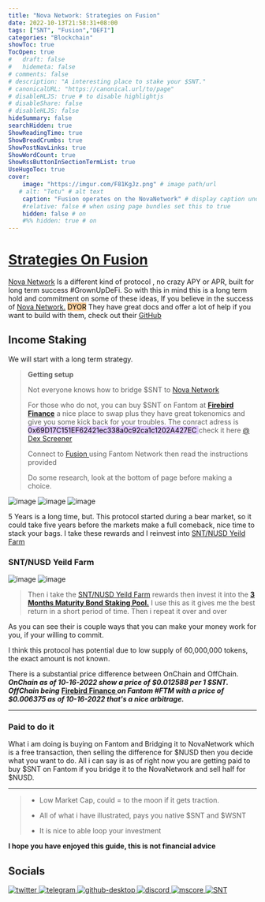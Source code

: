 ```yaml
---
title: "Nova Network: Strategies on Fusion"
date: 2022-10-13T21:58:31+08:00
tags: ["SNT", "Fusion","DEFI"]
categories: "Blockchain"
showToc: true
TocOpen: true
#   draft: false
#   hidemeta: false
# comments: false
# description: "A interesting place to stake your $SNT."
# canonicalURL: "https://canonical.url/to/page"
# disableHLJS: true # to disable highlightjs
# disableShare: false
# disableHLJS: false
hideSummary: false
searchHidden: true
ShowReadingTime: true
ShowBreadCrumbs: true
ShowPostNavLinks: true
ShowWordCount: true
ShowRssButtonInSectionTermList: true
UseHugoToc: true
cover:
    image: "https://imgur.com/F81KgJz.png" # image path/url
   # alt: "Tetu" # alt text
    caption: "Fusion operates on the NovaNetwork" # display caption under cover
    #relative: false # when using page bundles set this to true
    hidden: false # on
    #%% hidden: true # on
---
```


#  [Strategies On Fusion  ](https://fusion.novanetwork.io/#/)
[Nova Network](https://novanetwork.io/ecosystem) Is a different kind of protocol , no crazy APY or APR, built for long term success #GrownUpDeFi. So with this in mind this is a long term hold and commitment on some of these ideas,  If you believe in the success of [Nova Network.](https://novanetwork.io/) <mark style="background: #FFB86CA6;">DYOR</mark> They have great docs and offer a lot of help if you want to build with them, check out their [GitHub](https://github.com/nova-network-inc)



 
 


## Income Staking 

We will start with a long term strategy. 
>**Getting  setup**
>
>Not everyone knows how to bridge $SNT to [Nova Network ](https://fusion.novanetwork.io/#/bridge) 
>
>For those who do not, you can buy $SNT on Fantom at **[Firebird Finance](https://app.firebird.finance/swap)** a nice place to swap plus they have great tokenomics and  give you some kick back for your troubles. The conract adress is <mark style="background: #D2B3FFA6;">0x69D17C151EF62421ec338a0c92ca1c1202A427EC </mark>  check it here [@ Dex Screener](https://dexscreener.com/fantom/0x656aad6d994cb71f9a4738cae58ee64fee72345d)  
>
>Connect to [Fusion  ](https://fusion.novanetwork.io/#/bridge) using Fantom Network then read the instructions provided
>
>Do some research, look at the bottom of page before making a choice.



![image](https://user-images.githubusercontent.com/66816413/190131675-f27c7b38-4d11-4a8f-8de1-b7fe70648a87.png)
![image](https://user-images.githubusercontent.com/66816413/190131004-b0ef792e-1037-4109-9ed2-f6e73a221ab5.png)
![image](https://user-images.githubusercontent.com/66816413/190131345-6625bf29-9a40-4658-b099-1e5358b2d638.png)



  
5 Years is a long time, but. This protocol started during a bear market, so it could take five years before the markets make a full comeback, nice time to stack your bags. I take these rewards and I reinvest into [SNT/NUSD Yeild Farm](https://fusion.novanetwork.io/#/farms/SNT/0x1F5396f254EE25377A5C1b9c6BfF5f44e9294fFF)



### SNT/NUSD Yeild Farm
  
 ![image](https://user-images.githubusercontent.com/66816413/190132111-171dd1e0-7497-47fb-8039-352de3157dd1.png)
![image](https://user-images.githubusercontent.com/66816413/190132433-8835ba3c-d295-4776-adf2-e523df3dd5f4.png)


>Then i take the  [SNT/NUSD Yeild Farm](https://fusion.novanetwork.io/#/farms/SNT/0x1F5396f254EE25377A5C1b9c6BfF5f44e9294fFF) rewards then invest it into the  [**3 Months Maturity Bond Staking Pool.**](https://fusion.novanetwork.io/#/bond-staking/pool/2) I use this as it gives me the best return in a short period of time. Then i repeat it over and over












As you can see their is couple ways that you can make your money work for you, if your willing to commit.


I think this protocol has potential due to low supply of 60,000,000 tokens, the exact amount is not known. 

There is a substantial price difference between OnChain and OffChain. ***OnChain as of 10-16-2022  show a price of $0.012588 per 1 $SNT.  OffChain being***  **[Firebird Finance ](https://app.firebird.finance/swap)** ***on Fantom #FTM with a price of  $0.006375  as of  10-16-2022  that's a nice arbitrage.***

---
### Paid to do it
What i am doing is buying on Fantom and Bridging it to NovaNetwork which is a free transaction, then selling the difference for $NUSD then you decide what you want to do. All i can say is as of right now you are getting paid to buy $SNT  on Fantom if you  bridge it to the NovaNetwork and sell half for $NUSD. 

---

>- Low Market Cap, could = to the moon if it gets traction.
>
>- All of what i have illustrated, pays you native $SNT and $WSNT
>
>- It is nice to able loop your investment
>
>


**I hope you have enjoyed this guide, this is not financial advice**






## Socials 



[![twitter](https://user-images.githubusercontent.com/66816413/190385475-aefb4ff5-695b-4606-a215-3a95c43e892c.png)
](https://twitter.com/NovaFinOfficial)
[![telegram](https://user-images.githubusercontent.com/66816413/190385550-c6c13cba-4b2e-419b-982d-dc52d910664d.png)
](https://t.me/NovaChannelOfficial)
[![github-desktop](https://user-images.githubusercontent.com/66816413/190385639-2762b26c-4c38-414f-b39c-85a2f3025d79.png)
](https://github.com/nova-network-inc)
[![discord](https://user-images.githubusercontent.com/66816413/190385723-338da9b4-b22c-434f-83e3-74cb0f145f63.png)
](https://discord.gg/mHtRYmd)
[![mscore](https://user-images.githubusercontent.com/66816413/190385774-bb369498-9b80-4808-a845-0ba494e41166.png)
](https://medium.com/@NovaNetwork) 
[![SNT](https://user-images.githubusercontent.com/66816413/190390073-18f99e56-08f1-464c-9729-b1f158a559af.png)
](https://novanetwork.io/#/)








